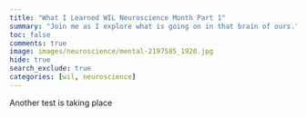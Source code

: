 ```yaml
---
title: "What I Learned WIL Neuroscience Month Part 1"
summary: "Join me as I explore what is going on in that brain of ours."
toc: false
comments: true
image: images/neuroscience/mental-2197585_1920.jpg
hide: true
search_exclude: true
categories: [wil, neuroscience]
---
```


Another test is taking place
